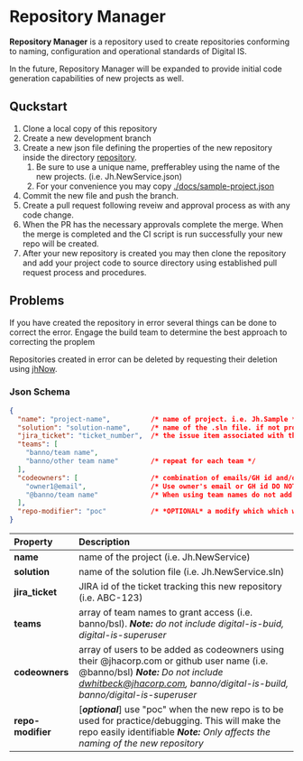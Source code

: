 # Repository Manager

**Repository Manager** is a repository used to create repositories conforming to naming, configuration and operational standards of Digital IS. 

In the future, Repository Manager will be expanded to provide initial code generation capabilities of new projects as well. 

## Quckstart
1. Clone a local copy of this repository
1. Create a new development branch
1. Create a new json file defining the properties of the new repository inside the directory [repository](./repository/). 
    1. Be sure to use a unique name, prefferabley using the name of the new projects. (i.e. Jh.NewService.json)
    1. For your convenience you may copy [./docs/sample-project.json](./docs/sample-project.json)
1. Commit the new file and push the branch.
1. Create a pull request following reveiw and approval process as with any code change. 
1. When the PR has the necessary approvals complete the merge. When the merge is completed and the CI script is run successfully your new repo will be created. 
1. After your new repository is created you may then clone the repository and add your project code to source directory using established pull request process and procedures. 

## Problems
If you have created the repository in error several things can be done to correct the error. Engage the build team to determine the best approach to correcting the proplem

Repositories created in error can be deleted by requesting their deletion using [jhNow](https://jhnow.service-now.com/esc?id=sc_cat_item&sys_id=8b23353c470965d0365e3e48436d4386). 

### Json Schema

```json
{
  "name": "project-name",          /* name of project. i.e. Jh.Sample */
  "solution": "solution-name",     /* name of the .sln file. if not provided, [project-name].sln will be used */
  "jira_ticket": "ticket_number",  /* the issue item associated with the creation of the repository */
  "teams": [
    "banno/team name",                          
    "banno/other team name"        /* repeat for each team */
  ],
  "codeowners": [                  /* combination of emails/GH id and/or GH teams */
    "owner1@email",                /* Use owner's email or GH id DO NOT ADD dwhitbeck@jackhenry.com */ 
    "@banno/team name"             /* When using team names do not add digital-is-build */
  ],
  "repo-modifier": "poc"           /* *OPTIONAL* a modify which which will be appended to the name of the repository created */
}
```

| Property | Description |
|:----------|:-------------|
| **name** | name of the project (i.e. Jh.NewService) |
| **solution** | name of the solution file (i.e. Jh.NewService.sln) |
| **jira_ticket** | JIRA id of the ticket tracking this new repository (i.e. ABC-123)|
| **teams** | array of team names to grant access (i.e. banno/bsl). _**Note:** do not include digital-is-buid, digital-is-superuser_ |
| **codeowners** | array of users to be added as codeowners using their @jhacorp.com or github user name (i.e. @banno/bsl) _**Note:** Do not include dwhitbeck@jhacorp.com, banno/digital-is-build, banno/digital-is-superuser_ |
| **repo-modifier** | [_**optional**_]  use "poc" when the new repo is to be used for practice/debugging. This will make the repo easily identifiable _**Note:** Only affects the naming of the new repository_ |

